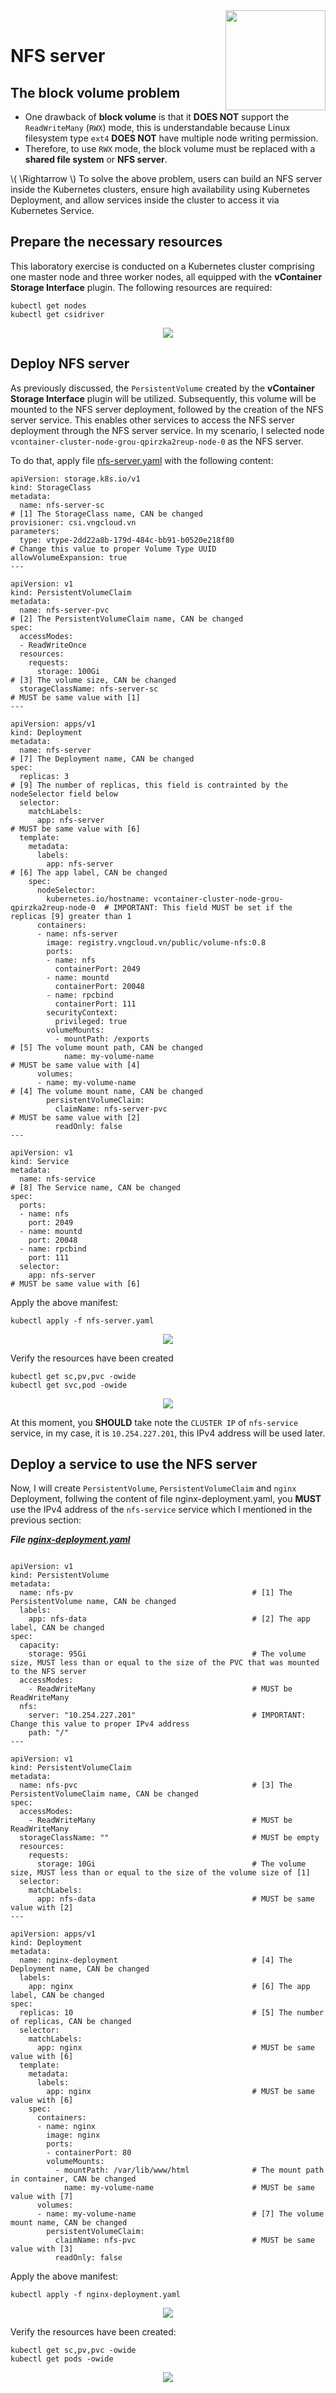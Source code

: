 <div style="float: right;"><img src="../../../images/01.png" width="160px" /></div><br>

# NFS server
## The block volume problem
- One drawback of **block volume** is that it **DOES NOT** support the `ReadWriteMany` (`RWX`) mode, this is understandable because Linux filesystem type `ext4` **DOES NOT** have multiple node writing permission.
- Therefore, to use `RWX` mode, the block volume must be replaced with a **shared file system** or **NFS server**.

\\( \Rightarrow \\)  To solve the above problem, users can build an NFS server inside the Kubernetes clusters, ensure high availability using Kubernetes Deployment, and allow services inside the cluster to access it via Kubernetes Service.

## Prepare the necessary resources
This laboratory exercise is conducted on a Kubernetes cluster comprising one master node and three worker nodes, all equipped with the **vContainer Storage Interface** plugin. The following resources are required:
```bash=
kubectl get nodes
kubectl get csidriver
```

<center>

  ![](./../../../images/26.1.png)

</center>

## Deploy NFS server
As previously discussed, the `PersistentVolume` created by the **vContainer Storage Interface** plugin will be utilized. Subsequently, this volume will be mounted to the NFS server deployment, followed by the creation of the NFS server service. This enables other services to access the NFS server deployment through the NFS server service. In my scenario, I selected node `vcontainer-cluster-node-grou-qpirzka2reup-node-0` as the NFS server.

To do that, apply file [nfs-server.yaml](https://raw.githubusercontent.com/vngcloud/vcontainer-helm-infra-documentation/main/manifests/nfs-server/nfs-server.yaml) with the following content:
```yaml=
apiVersion: storage.k8s.io/v1
kind: StorageClass
metadata:
  name: nfs-server-sc                                                             # [1] The StorageClass name, CAN be changed
provisioner: csi.vngcloud.vn
parameters:
  type: vtype-2dd22a8b-179d-484c-bb91-b0520e218f80                                # Change this value to proper Volume Type UUID
allowVolumeExpansion: true
---

apiVersion: v1
kind: PersistentVolumeClaim
metadata:
  name: nfs-server-pvc                                                            # [2] The PersistentVolumeClaim name, CAN be changed
spec:
  accessModes:
  - ReadWriteOnce
  resources:
    requests:
      storage: 100Gi                                                              # [3] The volume size, CAN be changed
  storageClassName: nfs-server-sc                                                 # MUST be same value with [1]
---

apiVersion: apps/v1
kind: Deployment
metadata:
  name: nfs-server                                                                # [7] The Deployment name, CAN be changed
spec:
  replicas: 3                                                                     # [9] The number of replicas, this field is contrainted by the nodeSelector field below
  selector:
    matchLabels:
      app: nfs-server                                                             # MUST be same value with [6]
  template:
    metadata:
      labels:
        app: nfs-server                                                           # [6] The app label, CAN be changed
    spec:
      nodeSelector:
        kubernetes.io/hostname: vcontainer-cluster-node-grou-qpirzka2reup-node-0  # IMPORTANT: This field MUST be set if the replicas [9] greater than 1
      containers:
      - name: nfs-server
        image: registry.vngcloud.vn/public/volume-nfs:0.8
        ports:
        - name: nfs
          containerPort: 2049
        - name: mountd
          containerPort: 20048
        - name: rpcbind
          containerPort: 111
        securityContext:
          privileged: true
        volumeMounts:
          - mountPath: /exports                                                   # [5] The volume mount path, CAN be changed
            name: my-volume-name                                                  # MUST be same value with [4]
      volumes:
      - name: my-volume-name                                                      # [4] The volume mount name, CAN be changed
        persistentVolumeClaim:
          claimName: nfs-server-pvc                                               # MUST be same value with [2]
          readOnly: false
---

apiVersion: v1
kind: Service
metadata:
  name: nfs-service                                                               # [8] The Service name, CAN be changed
spec:
  ports:
  - name: nfs
    port: 2049
  - name: mountd
    port: 20048
  - name: rpcbind
    port: 111
  selector:
    app: nfs-server                                                               # MUST be same value with [6]
```

Apply the above manifest:
```bash=
kubectl apply -f nfs-server.yaml
```

<center>

  ![](./../../../images/27.png)

</center>

Verify the resources have been created
```bash=
kubectl get sc,pv,pvc -owide
kubectl get svc,pod -owide
```

<center>

  ![](./../../../images/28.1.png)

</center>

At this moment, you **SHOULD** take note the `CLUSTER IP` of `nfs-service` service, in my case, it is `10.254.227.201`, this IPv4 address will be used later.

## Deploy a service to use the NFS server
Now, I will create `PersistentVolume`, `PersistentVolumeClaim` and `nginx` Deployment, follwing the content of file nginx-deployment.yaml, you **MUST** use the IPv4 address of the `nfs-service` service which I mentioned in the previous section:

***File [nginx-deployment.yaml](https://raw.githubusercontent.com/vngcloud/vcontainer-helm-infra-documentation/main/manifests/nfs-server/nginx-deployment.yaml)***
```yaml=

apiVersion: v1
kind: PersistentVolume
metadata:
  name: nfs-pv                                        # [1] The PersistentVolume name, CAN be changed
  labels:
    app: nfs-data                                     # [2] The app label, CAN be changed
spec:
  capacity:
    storage: 95Gi                                     # The volume size, MUST less than or equal to the size of the PVC that was mounted to the NFS server
  accessModes:
    - ReadWriteMany                                   # MUST be ReadWriteMany
  nfs:
    server: "10.254.227.201"                          # IMPORTANT: Change this value to proper IPv4 address
    path: "/"
---

apiVersion: v1
kind: PersistentVolumeClaim
metadata:
  name: nfs-pvc                                       # [3] The PersistentVolumeClaim name, CAN be changed
spec:
  accessModes:
    - ReadWriteMany                                   # MUST be ReadWriteMany
  storageClassName: ""                                # MUST be empty
  resources:
    requests:
      storage: 10Gi                                   # The volume size, MUST less than or equal to the size of the volume size of [1]
  selector:
    matchLabels:
      app: nfs-data                                   # MUST be same value with [2]
---

apiVersion: apps/v1
kind: Deployment
metadata:
  name: nginx-deployment                              # [4] The Deployment name, CAN be changed
  labels:
    app: nginx                                        # [6] The app label, CAN be changed
spec:
  replicas: 10                                        # [5] The number of replicas, CAN be changed
  selector:
    matchLabels:
      app: nginx                                      # MUST be same value with [6]
  template:
    metadata:
      labels:
        app: nginx                                    # MUST be same value with [6]
    spec:
      containers:
      - name: nginx
        image: nginx
        ports:
        - containerPort: 80
        volumeMounts:
          - mountPath: /var/lib/www/html              # The mount path in container, CAN be changed
            name: my-volume-name                      # MUST be same value with [7]
      volumes:
      - name: my-volume-name                          # [7] The volume mount name, CAN be changed
        persistentVolumeClaim:
          claimName: nfs-pvc                          # MUST be same value with [3]
          readOnly: false
```

Apply the above manifest:
```bash=
kubectl apply -f nginx-deployment.yaml
```

<center>

  ![](./../../../images/29.png)

</center>

Verify the resources have been created:

```bash=
kubectl get sc,pv,pvc -owide
kubectl get pods -owide
```

<center>

  ![](./../../../images/30.png)

</center>
